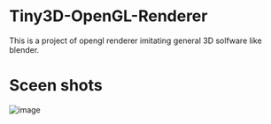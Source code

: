 # Tiny3D-OpenGL-Renderer
This is a project of opengl renderer imitating general 3D solfware like blender.
# Sceen shots
![image](https://github.com/crystalline02/Tiny3D-OpenGL-Renderer/assets/45896894/e54ed696-bffc-40e8-b8b3-49dc0012001b)
